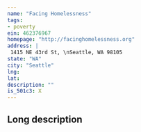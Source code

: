 ```yaml
---
name: "Facing Homelessness"
tags:
- poverty
ein: 462376967
homepage: "http://facinghomelessness.org"
address: |
 1415 NE 43rd St, \nSeattle, WA 98105
state: "WA"
city: "Seattle"
lng: 
lat: 
description: ""
is_501c3: X
---
```


## Long description


